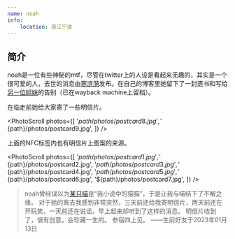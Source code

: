 ```yaml
---
name: noah
info:
    location: 浙江宁波
---
```


## 简介

noah是一位有些神秘的mtf，尽管在twitter上的人设是看起来无趣的，其实是一个很可爱的人，去世的消息由[寒涟漪](https://twitter.com/HANLIANYI520/status/1613697897203367938)发布。在自己的博客里她留下了一封遗书和写给[另一位姐妹](https://one-among.us/profile/Anilovr)的告别（已在wayback machine上留档）。

在临走前她给大家寄了一些明信片。

<PhotoScroll photos={[
    '${path}/photos/postcard8.jpg',
    '${path}/photos/postcard9.jpg',
]} />

上面的NFC标签内也有明信片上图案的来源。

<PhotoScroll photos={[
    '${path}/photos/postcard1.jpg',
    '${path}/photos/postcard2.jpg',
    '${path}/photos/postcard3.jpg',
    '${path}/photos/postcard4.jpg',
    '${path}/photos/postcard5.jpg',
    '${path}/photos/postcard6.jpg',
    '${path}/photos/postcard7.jpg',
]} />

> noah曾经误以为[某只喵](https://one-among.us/profile/MioCardMeow)是“我小说中的猫猫”，于是让我与喵结下了不解之缘。
> 对于她的离去我感到非常突然，三天前还给我寄明信片，两天前还在开玩笑，一天前还在说话，早上起来却听到了这样的消息。
> 明信片收到了，很有创意，会珍藏一生的。
> 参宿四上见。
> ——生前好友于2023年01月13日
